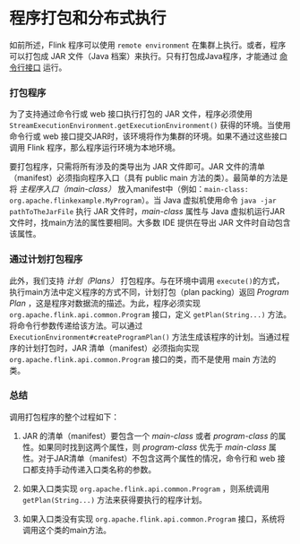 # 程序打包和分布式执行

<!--
Licensed to the Apache Software Foundation (ASF) under one
or more contributor license agreements.  See the NOTICE file
distributed with this work for additional information
regarding copyright ownership.  The ASF licenses this file
to you under the Apache License, Version 2.0 (the
"License"); you may not use this file except in compliance
with the License.  You may obtain a copy of the License at

  http://www.apache.org/licenses/LICENSE-2.0

Unless required by applicable law or agreed to in writing,
software distributed under the License is distributed on an
"AS IS" BASIS, WITHOUT WARRANTIES OR CONDITIONS OF ANY
KIND, either express or implied.  See the License for the
specific language governing permissions and limitations
under the License.
-->

如前所述，Flink 程序可以使用 `remote environment` 在集群上执行。或者，程序可以打包成 JAR 文件（Java 档案）来执行。只有打包成Java程序，才能通过 [命令行接口](doc/ops/cli.html) 运行。


### 打包程序

为了支持通过命令行或 web 接口执行打包的 JAR 文件，程序必须使用`StreamExecutionEnvironment.getExecutionEnvironment()` 获得的环境。当使用命令行或 web 接口提交JAR时，该环境将作为集群的环境。如果不通过这些接口调用 Flink 程序，那么程序运行环境为本地环境。

要打包程序，只需将所有涉及的类导出为 JAR 文件即可。JAR 文件的清单（manifest）必须指向程序入口（具有 public main 方法的类）。最简单的方法是将 *主程序入口（main-class）* 放入manifest中（例如：`main-class: org.apache.flinkexample.MyProgram`）。当 Java 虚拟机使用命令 `java -jar pathToTheJarFile` 执行 JAR 文件时，*main-class* 属性与 Java 虚拟机运行JAR文件时，找main方法的属性要相同。大多数 IDE 提供在导出 JAR 文件时自动包含该属性。

### 通过计划打包程序

此外，我们支持 *计划（Plans）* 打包程序。与在环境中调用 `execute()`的方式，执行main方法中定义程序的方式不同，计划打包（plan packing）返回 *Program Plan* ，这是程序对数据流的描述。为此，程序必须实现 `org.apache.flink.api.common.Program` 接口，定义 `getPlan(String...)` 方法。将命令行参数传递给该方法。可以通过 `ExecutionEnvironment#createProgramPlan()` 方法生成该程序的计划。当通过程序的计划打包时，JAR 清单（manifest）必须指向实现 `org.apache.flink.api.common.Program` 接口的类，而不是使用 main 方法的类。

### 总结

调用打包程序的整个过程如下：

1.  JAR 的清单（manifest）要包含一个 *main-class* 或者 *program-class* 的属性。如果同时找到这两个属性，则 *program-class* 优先于 *main-class* 属性。对于JAR清单（manifest）不包含这两个属性的情况，命令行和 web 接口都支持手动传递入口类名称的参数。
    
2.  如果入口类实现 `org.apache.flink.api.common.Program` ，则系统调用 `getPlan(String...)` 方法来获得要执行的程序计划。
    
3.  如果入口类没有实现 `org.apache.flink.api.common.Program` 接口，系统将调用这个类的main方法。
